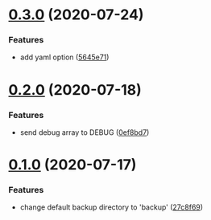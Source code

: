 # [0.3.0](https://github.com/scribd/datadog_backup/compare/v0.2.0...v0.3.0) (2020-07-24)


### Features

* add yaml option ([5645e71](https://github.com/scribd/datadog_backup/commit/5645e71826ee474201d54f51ed061ab1d3f9e872))

# [0.2.0](https://github.com/scribd/datadog_backup/compare/v0.1.0...v0.2.0) (2020-07-18)


### Features

* send debug array to DEBUG ([0ef8bd7](https://github.com/scribd/datadog_backup/commit/0ef8bd71beba051e5ba4cddc9142507b505bc945))

# [0.1.0](https://github.com/scribd/datadog_backup/compare/v0.0.3...v0.1.0) (2020-07-17)


### Features

* change default backup directory to 'backup' ([27c8f69](https://github.com/scribd/datadog_backup/commit/27c8f6914147801b10de7e24cfa7e2742010fd89))

